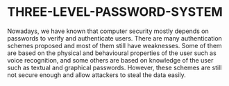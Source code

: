 # THREE-LEVEL-PASSWORD-SYSTEM



Nowadays, we have known that computer security mostly depends on passwords to verify and authenticate users. There are many authentication schemes proposed and most of them still have weaknesses. Some of them are based on the physical and behavioural properties of the user such as voice recognition, and some others are based on knowledge of the user such as textual and graphical passwords. However, these schemes are still not secure enough and allow attackers to steal the data easily.
